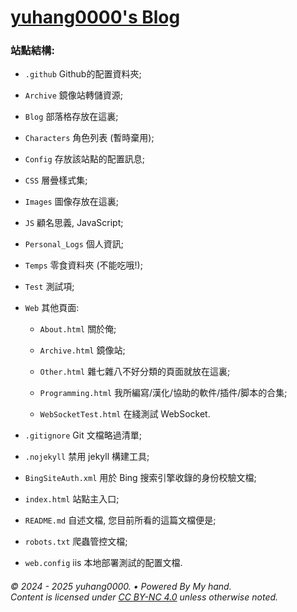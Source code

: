 # [yuhang0000's Blog](http://yuhang0000.github.io "yuhang0000's Blog")

### 站點結構:

* `.github` Github的配置資料夾;

* `Archive` 鏡像站轉儲資源;

* `Blog` 部落格存放在這裏;

* `Characters` 角色列表 (暫時棄用);

* `Config` 存放該站點的配置訊息;

* `CSS` 層曡樣式集;

* `Images` 圖像存放在這裏;

* `JS` 顧名思義, JavaScript;

* `Personal_Logs` 個人資訊;

* `Temps` 零食資料夾 (不能吃哦!);

* `Test` 測試項;

* `Web` 其他頁面:
  
  * `About.html` 關於俺;
  
  * `Archive.html` 鏡像站;
  
  * `Other.html` 雜七雜八不好分類的頁面就放在這裏;
  
  * `Programming.html` 我所編寫/漢化/協助的軟件/插件/脚本的合集;
  
  * `WebSocketTest.html` 在綫測試 WebSocket.

* `.gitignore` Git 文檔略過清單;

* `.nojekyll` 禁用 jekyll 構建工具;

* `BingSiteAuth.xml` 用於 Bing 搜索引擎收錄的身份校驗文檔;

* `index.html` 站點主入口;

* `README.md` 自述文檔, 您目前所看的這篇文檔便是;

* `robots.txt` 爬蟲管控文檔;

* `web.config` iis 本地部署測試的配置文檔.
  
  

###### © 2024 - 2025 yuhang0000.  •  Powered By My hand. <br>Content is licensed under [CC BY-NC 4.0](https://creativecommons.org/licenses/by-nc/4.0/legalcode.zh-hant) unless otherwise noted.
